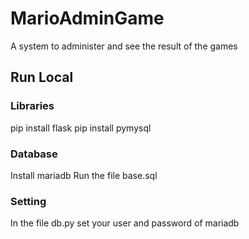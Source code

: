 # MarioAdminGame
A system to administer and see the result of the games
## Run Local
### Libraries
pip install flask
pip install pymysql
### Database
Install mariadb
Run the file base.sql
### Setting
In the file db.py set your user and password of mariadb
